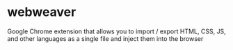 # webweaver
Google Chrome extension that allows you to import / export HTML, CSS, JS, and other languages as a single file and inject them into the browser

